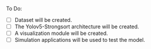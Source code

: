 To Do:

- [ ] Dataset will be created.
- [ ] The Yolov5-Strongsort architecture will be created.
- [ ] A visualization module will be created.
- [ ] Simulation applications will be used to test the model.
